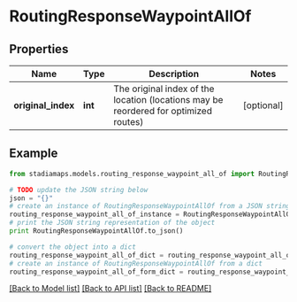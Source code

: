 # RoutingResponseWaypointAllOf


## Properties
Name | Type | Description | Notes
------------ | ------------- | ------------- | -------------
**original_index** | **int** | The original index of the location (locations may be reordered for optimized routes) | [optional] 

## Example

```python
from stadiamaps.models.routing_response_waypoint_all_of import RoutingResponseWaypointAllOf

# TODO update the JSON string below
json = "{}"
# create an instance of RoutingResponseWaypointAllOf from a JSON string
routing_response_waypoint_all_of_instance = RoutingResponseWaypointAllOf.from_json(json)
# print the JSON string representation of the object
print RoutingResponseWaypointAllOf.to_json()

# convert the object into a dict
routing_response_waypoint_all_of_dict = routing_response_waypoint_all_of_instance.to_dict()
# create an instance of RoutingResponseWaypointAllOf from a dict
routing_response_waypoint_all_of_form_dict = routing_response_waypoint_all_of.from_dict(routing_response_waypoint_all_of_dict)
```
[[Back to Model list]](../README.md#documentation-for-models) [[Back to API list]](../README.md#documentation-for-api-endpoints) [[Back to README]](../README.md)


